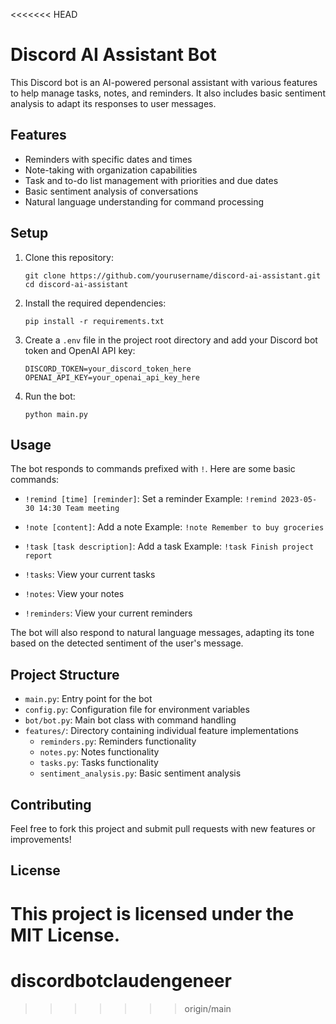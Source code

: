 <<<<<<< HEAD
# Discord AI Assistant Bot

This Discord bot is an AI-powered personal assistant with various features to help manage tasks, notes, and reminders. It also includes basic sentiment analysis to adapt its responses to user messages.

## Features

- Reminders with specific dates and times
- Note-taking with organization capabilities
- Task and to-do list management with priorities and due dates
- Basic sentiment analysis of conversations
- Natural language understanding for command processing

## Setup

1. Clone this repository:
   ```
   git clone https://github.com/yourusername/discord-ai-assistant.git
   cd discord-ai-assistant
   ```

2. Install the required dependencies:
   ```
   pip install -r requirements.txt
   ```

3. Create a `.env` file in the project root directory and add your Discord bot token and OpenAI API key:
   ```
   DISCORD_TOKEN=your_discord_token_here
   OPENAI_API_KEY=your_openai_api_key_here
   ```

4. Run the bot:
   ```
   python main.py
   ```

## Usage

The bot responds to commands prefixed with `!`. Here are some basic commands:

- `!remind [time] [reminder]`: Set a reminder
  Example: `!remind 2023-05-30 14:30 Team meeting`

- `!note [content]`: Add a note
  Example: `!note Remember to buy groceries`

- `!task [task description]`: Add a task
  Example: `!task Finish project report`

- `!tasks`: View your current tasks

- `!notes`: View your notes

- `!reminders`: View your current reminders

The bot will also respond to natural language messages, adapting its tone based on the detected sentiment of the user's message.

## Project Structure

- `main.py`: Entry point for the bot
- `config.py`: Configuration file for environment variables
- `bot/bot.py`: Main bot class with command handling
- `features/`: Directory containing individual feature implementations
  - `reminders.py`: Reminders functionality
  - `notes.py`: Notes functionality
  - `tasks.py`: Tasks functionality
  - `sentiment_analysis.py`: Basic sentiment analysis

## Contributing

Feel free to fork this project and submit pull requests with new features or improvements!

## License

This project is licensed under the MIT License.
=======
# discordbotclaudengeneer
>>>>>>> origin/main
